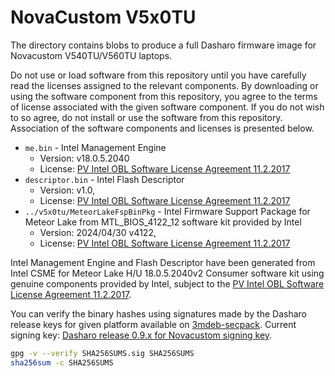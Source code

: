 # NovaCustom V5x0TU

The directory contains blobs to produce a full Dasharo firmware image
for Novacustom V540TU/V560TU laptops.

Do not use or load software from this repository until you have carefully read
the licenses assigned to the relevant components. By downloading or using the
software component from this repository, you agree to the terms of license
associated with the given software component. If you do not wish to so agree,
do not install or use the software from this repository. Association of the
software components and licenses is presented below.

* `me.bin` - Intel Management Engine
  * Version: v18.0.5.2040
  * License: [PV Intel OBL Software License Agreement 11.2.2017][INTEL SLA]
* `descriptor.bin` - Intel Flash Descriptor
  * Version: v1.0,
  * License: [PV Intel OBL Software License Agreement 11.2.2017][INTEL SLA]
* `../v5x0tu/MeteorLakeFspBinPkg` - Intel Firmware Support Package for Meteor
  Lake from MTL_BIOS_4122_12 software kit provided by Intel
  * Version: 2024/04/30 v4122,
  * License: [PV Intel OBL Software License Agreement 11.2.2017][INTEL SLA]


Intel Management Engine and Flash Descriptor have been generated from Intel
CSME for Meteor Lake H/U 18.0.5.2040v2 Consumer software kit using genuine
components provided by Intel, subject to the
[PV Intel OBL Software License Agreement 11.2.2017][INTEL SLA].

You can verify the binary hashes using signatures made by the Dasharo release
keys for given platform available on [3mdeb-secpack](https://github.com/3mdeb/3mdeb-secpack).
Current signing key:
[Dasharo release 0.9.x for Novacustom signing key][KEY].

```bash
gpg -v --verify SHA256SUMS.sig SHA256SUMS
sha256sum -c SHA256SUMS
```

[INTEL SLA]: ../../licenses/pv%20intel%20obl%20software%20license%20agreement%2011.2.2017.pdf
[KEY]: https://github.com/3mdeb/3mdeb-secpack/blob/master/customer-keys/novacustom/dasharo-release-0.9.x-for-novacustom-signing-key.asc
